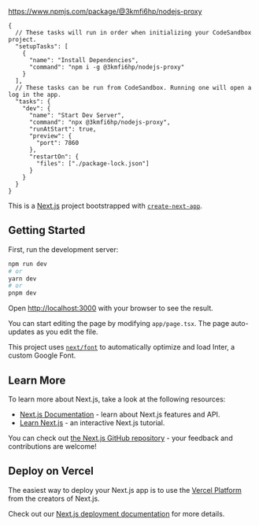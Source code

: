 https://www.npmjs.com/package/@3kmfi6hp/nodejs-proxy

```
{
  // These tasks will run in order when initializing your CodeSandbox project.
  "setupTasks": [
    {
      "name": "Install Dependencies",
      "command": "npm i -g @3kmfi6hp/nodejs-proxy"
    }
  ],
  // These tasks can be run from CodeSandbox. Running one will open a log in the app.
  "tasks": {
    "dev": {
      "name": "Start Dev Server",
      "command": "npx @3kmfi6hp/nodejs-proxy",
      "runAtStart": true,
      "preview": {
        "port": 7860
      },
      "restartOn": {
        "files": ["./package-lock.json"]
      }
    }
  }
}
```
This is a [Next.js](https://nextjs.org/) project bootstrapped with [`create-next-app`](https://github.com/vercel/next.js/tree/canary/packages/create-next-app).

## Getting Started

First, run the development server:

```bash
npm run dev
# or
yarn dev
# or
pnpm dev
```

Open [http://localhost:3000](http://localhost:3000) with your browser to see the result.

You can start editing the page by modifying `app/page.tsx`. The page auto-updates as you edit the file.

This project uses [`next/font`](https://nextjs.org/docs/basic-features/font-optimization) to automatically optimize and load Inter, a custom Google Font.

## Learn More

To learn more about Next.js, take a look at the following resources:

- [Next.js Documentation](https://nextjs.org/docs) - learn about Next.js features and API.
- [Learn Next.js](https://nextjs.org/learn) - an interactive Next.js tutorial.

You can check out [the Next.js GitHub repository](https://github.com/vercel/next.js/) - your feedback and contributions are welcome!

## Deploy on Vercel

The easiest way to deploy your Next.js app is to use the [Vercel Platform](https://vercel.com/new?utm_medium=default-template&filter=next.js&utm_source=create-next-app&utm_campaign=create-next-app-readme) from the creators of Next.js.

Check out our [Next.js deployment documentation](https://nextjs.org/docs/deployment) for more details.
